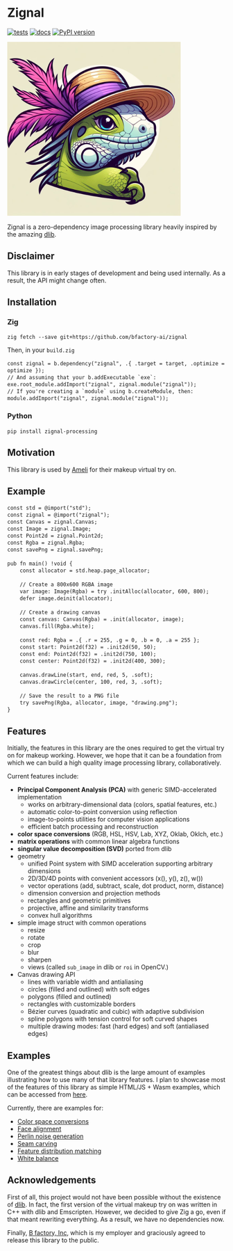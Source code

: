 # Zignal
[![tests](https://github.com/bfactory-ai/zignal/actions/workflows/test.yml/badge.svg)](https://github.com/bfactory-ai/zignal/actions/workflows/test.yml)
[![docs](https://github.com/bfactory-ai/zignal/actions/workflows/documentation.yml/badge.svg)](https://github.com/bfactory-ai/zignal/actions/workflows/documentation.yml)
[![PyPI version](https://badge.fury.io/py/zignal-processing.svg)](https://badge.fury.io/py/zignal-processing)

<img src="https://github.com/bfactory-ai/zignal/blob/master/assets/liza.jpg" width=400>

Zignal is a zero-dependency image processing library heavily inspired by the amazing [dlib](https://dlib.net).

## Disclaimer

This library is in early stages of development and being used internally.
As a result, the API might change often.

## Installation

### Zig

```console
zig fetch --save git+https://github.com/bfactory-ai/zignal
```

Then, in your `build.zig`
```zig
const zignal = b.dependency("zignal", .{ .target = target, .optimize = optimize });
// And assuming that your b.addExecutable `exe`:
exe.root_module.addImport("zignal", zignal.module("zignal"));
// If you're creating a `module` using b.createModule, then:
module.addImport("zignal", zignal.module("zignal"));
```

### Python

```console
pip install zignal-processing
```

## Motivation

This library is used by [Ameli](https://ameli.co.kr/) for their makeup virtual try on.

## Example

```zig
const std = @import("std");
const zignal = @import("zignal");
const Canvas = zignal.Canvas;
const Image = zignal.Image;
const Point2d = zignal.Point2d;
const Rgba = zignal.Rgba;
const savePng = zignal.savePng;

pub fn main() !void {
    const allocator = std.heap.page_allocator;

    // Create a 800x600 RGBA image
    var image: Image(Rgba) = try .initAlloc(allocator, 600, 800);
    defer image.deinit(allocator);

    // Create a drawing canvas
    const canvas: Canvas(Rgba) = .init(allocator, image);
    canvas.fill(Rgba.white);

    const red: Rgba = .{ .r = 255, .g = 0, .b = 0, .a = 255 };
    const start: Point2d(f32) = .init2d(50, 50);
    const end: Point2d(f32) = .init2d(750, 100);
    const center: Point2d(f32) = .init2d(400, 300);

    canvas.drawLine(start, end, red, 5, .soft);
    canvas.drawCircle(center, 100, red, 3, .soft);

    // Save the result to a PNG file
    try savePng(Rgba, allocator, image, "drawing.png");
}
```

## Features

Initially, the features in this library are the ones required to get the virtual try on for makeup working.
However, we hope that it can be a foundation from which we can build a high quality image processing library, collaboratively.

Current features include:

- **Principal Component Analysis (PCA)** with generic SIMD-accelerated implementation
  - works on arbitrary-dimensional data (colors, spatial features, etc.)
  - automatic color-to-point conversion using reflection
  - image-to-points utilities for computer vision applications
  - efficient batch processing and reconstruction
- **color space conversions** (RGB, HSL, HSV, Lab, XYZ, Oklab, Oklch, etc.)
- **matrix operations** with common linear algebra functions
- **singular value decomposition (SVD)** ported from dlib
- geometry
  - unified Point system with SIMD acceleration supporting arbitrary dimensions
  - 2D/3D/4D points with convenient accessors (x(), y(), z(), w())
  - vector operations (add, subtract, scale, dot product, norm, distance)
  - dimension conversion and projection methods
  - rectangles and geometric primitives
  - projective, affine and similarity transforms
  - convex hull algorithms
- simple image struct with common operations
  - resize
  - rotate
  - crop
  - blur
  - sharpen
  - views (called `sub_image` in dlib or `roi` in OpenCV.)
- Canvas drawing API
  - lines with variable width and antialiasing
  - circles (filled and outlined) with soft edges
  - polygons (filled and outlined)
  - rectangles with customizable borders
  - Bézier curves (quadratic and cubic) with adaptive subdivision
  - spline polygons with tension control for soft curved shapes
  - multiple drawing modes: fast (hard edges) and soft (antialiased edges)

## Examples

One of the greatest things about dlib is the large amount of examples illustrating how to use many of that library features.
I plan to showcase most of the features of this library as simple HTML/JS + Wasm examples, which can be accessed from [here](https://bfactory-ai.github.io/zignal/examples/).

Currently, there are examples for:
- [Color space conversions](https://bfactory-ai.github.io/zignal/examples/colorspaces.html)
- [Face alignment](https://bfactory-ai.github.io/zignal/examples/face-alignment.html)
- [Perlin noise generation](https://bfactory-ai.github.io/zignal/examples/perlin-noise.html)
- [Seam carving](https://bfactory-ai.github.io/zignal/examples/seam-carving.html)
- [Feature distribution matching](https://bfactory-ai.github.io/zignal/examples/fdm.html)
- [White balance](https://bfactory-ai.github.io/zignal/examples/white-balance.html)

## Acknowledgements

First of all, this project would not have been possible without the existence of [dlib](http://dlib.net).
In fact, the first version of the virtual makeup try on was written in C++ with dlib and Emscripten.
However, we decided to give Zig a go, even if that meant rewriting everything. As a result, we have no dependencies now.

Finally, [B factory, Inc](https://www.bfactory.ai/), which is my employer and graciously agreed to release this library to the public.
